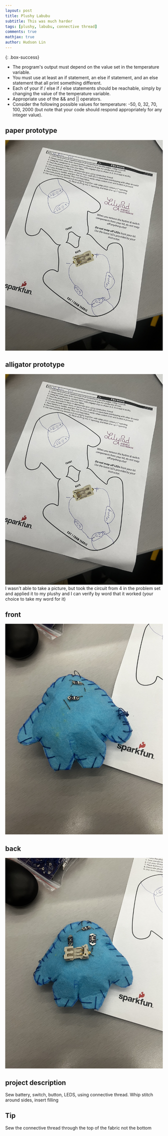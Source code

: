 ```yaml
---
layout: post
title: Plushy Labubu
subtitle: This was much harder
tags: [plushy, labubu, connective thread]
comments: true
mathjax: true
author: Hudson Lin
---
```


{: .box-success}
- The program's output must depend on the value set in the temperature variable.
- You must use at least an if statement, an else if statement, and an else statement that all print something different.
- Each of your if / else if / else statements should be reachable, simply by changing the value of the temperature variable.
- Appropriate use of the && and || operators.
- Consider the following possible values for temperature: -50, 0, 32, 70, 100, 2000 (but note that your code should respond appropriately for any integer value).

## paper prototype
![paper](https://raw.githubusercontent.com/huddylin2/huddylin2.github.io/master/assets/img/IMG_7236.jpg)
## alligator prototype
![paper](https://raw.githubusercontent.com/huddylin2/huddylin2.github.io/master/assets/img/IMG_7236.jpg)
I wasn't able to take a picture, but took the circuit from 4 in the problem set and applied it to my plushy and I can verify by word that it worked (your choice to take my word for it)
## front
![front](https://raw.githubusercontent.com/huddylin2/huddylin2.github.io/master/assets/img/IMG_7237.jpg)
## back
![back](https://raw.githubusercontent.com/huddylin2/huddylin2.github.io/master/assets/img/IMG_7238.jpg)
## project description
Sew battery, switch, button, LEDS, using connective thread. Whip stitch around sides, insert filling
## Tip
Sew the connective thread through the top of the fabric not the bottom
